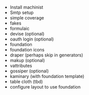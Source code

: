 - Install machinist
- Smtp setup
- simple coverage
- fakes
- formulaic
- devise (optional)
- oauth login (optional)
- foundation
- foundation icons
- draper (perhaps skip in generators)
- makup (optional)
- vattributes
- gossiper (optional)
- kaminary (with foundation template)
- table cloth (tbd)
- configure layout to use foundation
